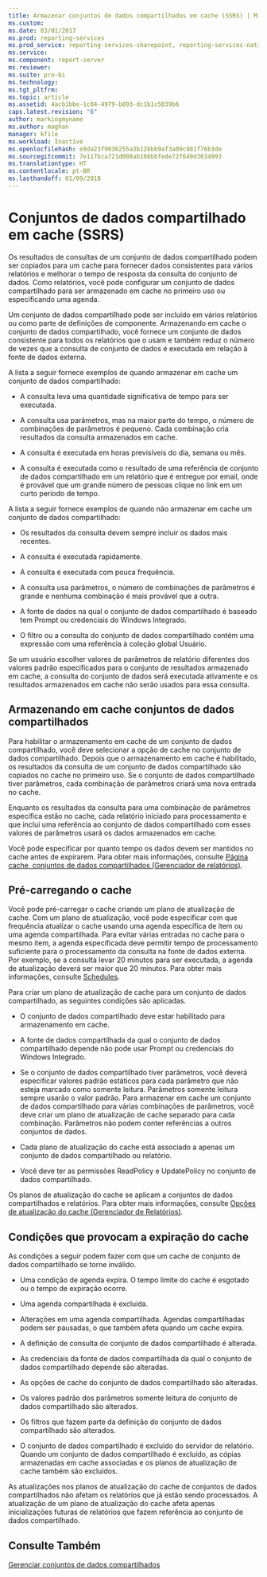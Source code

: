 ```yaml
---
title: Armazenar conjuntos de dados compartilhados em cache (SSRS) | Microsoft Docs
ms.custom: 
ms.date: 03/01/2017
ms.prod: reporting-services
ms.prod_service: reporting-services-sharepoint, reporting-services-native
ms.service: 
ms.component: report-server
ms.reviewer: 
ms.suite: pro-bi
ms.technology: 
ms.tgt_pltfrm: 
ms.topic: article
ms.assetid: 4acb1bbe-1c04-4979-b893-dc1b1c5039b6
caps.latest.revision: "6"
author: markingmyname
ms.author: maghan
manager: kfile
ms.workload: Inactive
ms.openlocfilehash: e9da23f9036255a3b12bbb9af3a09c981f76b3de
ms.sourcegitcommit: 7e117bca721d008ab106bbfede72f649d3634993
ms.translationtype: HT
ms.contentlocale: pt-BR
ms.lasthandoff: 01/09/2018
---
```

# <a name="cache-shared-datasets-ssrs"></a>Conjuntos de dados compartilhado em cache (SSRS)
  Os resultados de consultas de um conjunto de dados compartilhado podem ser copiados para um cache para fornecer dados consistentes para vários relatórios e melhorar o tempo de resposta da consulta do conjunto de dados. Como relatórios, você pode configurar um conjunto de dados compartilhado para ser armazenado em cache no primeiro uso ou especificando uma agenda.  
  
 Um conjunto de dados compartilhado pode ser incluído em vários relatórios ou como parte de definições de componente. Armazenando em cache o conjunto de dados compartilhado, você fornece um conjunto de dados consistente para todos os relatórios que o usam e também reduz o número de vezes que a consulta de conjunto de dados é executada em relação à fonte de dados externa.  
  
 A lista a seguir fornece exemplos de quando armazenar em cache um conjunto de dados compartilhado:  
  
-   A consulta leva uma quantidade significativa de tempo para ser executada.  
  
-   A consulta usa parâmetros, mas na maior parte do tempo, o número de combinações de parâmetros é pequeno. Cada combinação cria resultados da consulta armazenados em cache.  
  
-   A consulta é executada em horas previsíveis do dia, semana ou mês.  
  
-   A consulta é executada como o resultado de uma referência de conjunto de dados compartilhado em um relatório que é entregue por email, onde é provável que um grande número de pessoas clique no link em um curto período de tempo.  
  
 A lista a seguir fornece exemplos de quando não armazenar em cache um conjunto de dados compartilhado:  
  
-   Os resultados da consulta devem sempre incluir os dados mais recentes.  
  
-   A consulta é executada rapidamente.  
  
-   A consulta é executada com pouca frequência.  
  
-   A consulta usa parâmetros, o número de combinações de parâmetros é grande e nenhuma combinação é mais provável que a outra.  
  
-   A fonte de dados na qual o conjunto de dados compartilhado é baseado tem Prompt ou credenciais do Windows Integrado.  
  
-   O filtro ou a consulta do conjunto de dados compartilhado contém uma expressão com uma referência à coleção global Usuário.  
  
 Se um usuário escolher valores de parâmetros de relatório diferentes dos valores padrão especificados para o conjunto de resultados armazenado em cache, a consulta do conjunto de dados será executada ativamente e os resultados armazenados em cache não serão usados para essa consulta.  
  
## <a name="caching-shared-datasets"></a>Armazenando em cache conjuntos de dados compartilhados  
 Para habilitar o armazenamento em cache de um conjunto de dados compartilhado, você deve selecionar a opção de cache no conjunto de dados compartilhado. Depois que o armazenamento em cache é habilitado, os resultados da consulta de um conjunto de dados compartilhado são copiados no cache no primeiro uso. Se o conjunto de dados compartilhado tiver parâmetros, cada combinação de parâmetros criará uma nova entrada no cache.  
  
 Enquanto os resultados da consulta para uma combinação de parâmetros específica estão no cache, cada relatório iniciado para processamento e que inclui uma referência ao conjunto de dados compartilhado com esses valores de parâmetros usará os dados armazenados em cache.  
  
 Você pode especificar por quanto tempo os dados devem ser mantidos no cache antes de expirarem. Para obter mais informações, consulte [Página cache, conjuntos de dados compartilhados &#40;Gerenciador de relatórios&#41;](http://msdn.microsoft.com/library/eac372e9-d2a1-48a8-bbe5-09d101df16ea).  
  
## <a name="preloading-the-cache"></a>Pré-carregando o cache  
 Você pode pré-carregar o cache criando um plano de atualização de cache. Com um plano de atualização, você pode especificar com que frequência atualizar o cache usando uma agenda específica de item ou uma agenda compartilhada. Para evitar várias entradas no cache para o mesmo item, a agenda especificada deve permitir tempo de processamento suficiente para o processamento da consulta na fonte de dados externa. Por exemplo, se a consulta levar 20 minutos para ser executada, a agenda de atualização deverá ser maior que 20 minutos. Para obter mais informações, consulte [Schedules](../../reporting-services/subscriptions/schedules.md).  
  
 Para criar um plano de atualização de cache para um conjunto de dados compartilhado, as seguintes condições são aplicadas.  
  
-   O conjunto de dados compartilhado deve estar habilitado para armazenamento em cache.  
  
-   A fonte de dados compartilhada da qual o conjunto de dados compartilhado depende não pode usar Prompt ou credenciais do Windows Integrado.  
  
-   Se o conjunto de dados compartilhado tiver parâmetros, você deverá especificar valores padrão estáticos para cada parâmetro que não esteja marcado como somente leitura. Parâmetros somente leitura sempre usarão o valor padrão. Para armazenar em cache um conjunto de dados compartilhado para várias combinações de parâmetros, você deve criar um plano de atualização de cache separado para cada combinação. Parâmetros não podem conter referências a outros conjuntos de dados.  
  
-   Cada plano de atualização do cache está associado a apenas um conjunto de dados compartilhado ou relatório.  
  
-   Você deve ter as permissões ReadPolicy e UpdatePolicy no conjunto de dados compartilhado.  
  
 Os planos de atualização do cache se aplicam a conjuntos de dados compartilhados e relatórios. Para obter mais informações, consulte [Opções de atualização do cache &#40;Gerenciador de Relatórios&#41;](http://msdn.microsoft.com/library/227da40c-6bd2-48ec-aa9c-50ce6c1ca3a6).  
  
## <a name="conditions-that-cause-cache-expiration"></a>Condições que provocam a expiração do cache  
 As condições a seguir podem fazer com que um cache de conjunto de dados compartilhado se torne inválido.  
  
-   Uma condição de agenda expira. O tempo limite do cache é esgotado ou o tempo de expiração ocorre.  
  
-   Uma agenda compartilhada é excluída.  
  
-   Alterações em uma agenda compartilhada. Agendas compartilhadas podem ser pausadas, o que também afeta quando um cache expira.  
  
-   A definição de consulta do conjunto de dados compartilhado é alterada.  
  
-   As credenciais da fonte de dados compartilhada da qual o conjunto de dados compartilhado depende são alteradas.  
  
-   As opções de cache do conjunto de dados compartilhado são alteradas.  
  
-   Os valores padrão dos parâmetros somente leitura do conjunto de dados compartilhado são alterados.  
  
-   Os filtros que fazem parte da definição do conjunto de dados compartilhado são alterados.  
  
-   O conjunto de dados compartilhado é excluído do servidor de relatório. Quando um conjunto de dados compartilhado é excluído, as cópias armazenadas em cache associadas e os planos de atualização de cache também são excluídos.  
  
 As atualizações nos planos de atualização do cache de conjuntos de dados compartilhados não afetam os relatórios que já estão sendo processados. A atualização de um plano de atualização do cache afeta apenas inicializações futuras de relatórios que fazem referência ao conjunto de dados compartilhado.  
  
## <a name="see-also"></a>Consulte Também  
 [Gerenciar conjuntos de dados compartilhados](../../reporting-services/report-data/manage-shared-datasets.md)  
  
  

